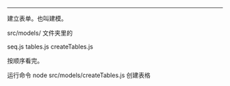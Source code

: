 
----------------------------------------------------------------
建立表单。也叫建模。

src/models/ 文件夹里的

seq.js
tables.js
createTables.js


按顺序看完。

运行命令
node src/models/createTables.js
创建表格